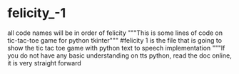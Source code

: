 # felicity_-1
all code names will be in order of felicity
"""This is some lines of code on tic-tac-toe game for python tkinter"""
#felicity 1 is the file that is going to show the tic tac toe game with python text to speech implementation
"""If you do not have any basic understanding on tts python, read the doc online, it is very straight forward
